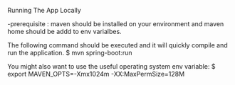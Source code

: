 Running The App Locally

-prerequisite : 
	maven should be installed on your environment and maven home should be addd to env varialbes.

The following command should be executed and it will quickly compile and run the application.
$ mvn spring-boot:run

You might also want to use the useful operating system env variable:
$ export MAVEN_OPTS=-Xmx1024m -XX:MaxPermSize=128M
